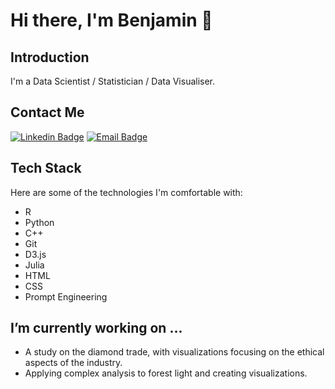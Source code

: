 # Hi there, I'm Benjamin 👋

## Introduction

I'm a Data Scientist / Statistician / Data Visualiser. 

## Contact Me

[![Linkedin Badge](https://img.shields.io/badge/LinkedIn-black?style=for-the-badge&logo=linkedin&logoColor=white)](https://www.linkedin.com/in/benjamin-e/)
[![Email Badge](https://img.shields.io/badge/Email-black?style=for-the-badge&logo=gmail&logoColor=white)](mailto:PixelInsight@ProtonMail.com)

## Tech Stack

Here are some of the technologies I'm comfortable with:

- R
- Python
- C++
- Git
- D3.js
- Julia
- HTML
- CSS
- Prompt Engineering

## I’m currently working on ...

- A study on the diamond trade, with visualizations focusing on the ethical aspects of the industry.
- Applying complex analysis to forest light and creating visualizations.

<!--
**PixelInsight/PixelInsight** is a ✨ _special_ ✨ repository because its `README.md` (this file) appears on your GitHub profile.

Here are some ideas to get you started:

- 🔭 I’m currently working on ...
- 🌱 I’m currently learning ...
- 👯 I’m looking to collaborate on ...
- 🤔 I’m looking for help with ...
- 💬 Ask me about ...
- 📫 How to reach me: ...
- 😄 Pronouns: ...
- ⚡ Fun fact: ...
-->
